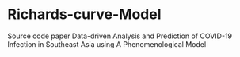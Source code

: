 # Richards-curve-Model
Source code paper Data-driven Analysis and Prediction of COVID-19 Infection in Southeast Asia using A Phenomenological Model
